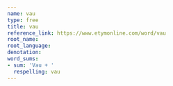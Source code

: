 ```yaml
---
name: vau
type: free
title: vau
reference_link: https://www.etymonline.com/word/vau
root_name: 
root_language: 
denotation: 
word_sums:
- sum: 'Vau + '
  respelling: vau
---
```

